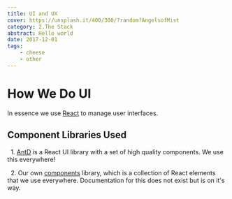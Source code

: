 ```yaml
---
title: UI and UX
cover: https://unsplash.it/400/300/?random?AngelsofMist
category: 2.The Stack
abstract: Hello world
date: 2017-12-01
tags:
    - cheese
    - other
---
```


# How We Do UI

In essence we use [React](https://reactjs.org/) to manage user interfaces.

## Component Libraries Used

&nbsp; 1. [AntD](https://ant.design/docs/react/introduce) is a React UI library with a set of high quality components. We use this everywhere!

&nbsp; 2. Our own [components](https://www.npmjs.com/package/@bodhi-project/components) library, which is a collection of React elements that we use everywhere. Documentation for this does not exist but is on it's way.
